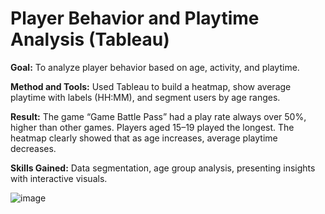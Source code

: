 # Player Behavior and Playtime Analysis (Tableau)

**Goal:** To analyze player behavior based on age, activity, and playtime.

**Method and Tools:** Used Tableau to build a heatmap, show average playtime with labels (HH:MM), and segment users by age ranges.

**Result:** The game “Game Battle Pass” had a play rate always over 50%, higher than other games. Players aged 15–19 played the longest. The heatmap clearly showed that as age increases, average playtime decreases.

**Skills Gained:** Data segmentation, age group analysis, presenting insights with interactive visuals.

![image](https://github.com/user-attachments/assets/392831b9-3aaa-437d-b30e-0d9f0d5543f3)


